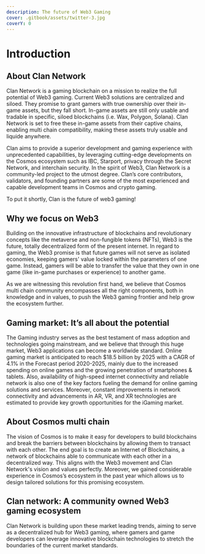 ```yaml
---
description: The future of Web3 Gaming
cover: .gitbook/assets/twitter-3.jpg
coverY: 0
---
```


# Introduction

## About Clan Network

Clan Network is a gaming blockchain on a mission to realize the full potential of Web3 gaming. Current Web3 solutions are centralized and siloed. They promise to grant gamers with true ownership over their in-game assets, but they fall short. In-game assets are still only usable and tradable in specific, siloed blockchains (i.e. Wax, Polygon, Solana). Clan Network is set to free these in-game assets from their captive chains, enabling multi chain compatibility, making these assets truly usable and liquide anywhere.

Clan aims to provide a superior development and gaming experience with unprecedented capabilities, by leveraging cutting-edge developments on the Cosmos ecosystem such as IBC, Starport, privacy through the Secret Network, and interchain security. In the spirit of Web3, Clan Network is a community-led project to the utmost degree. Clan’s core contributors, validators, and founding partners are some of the most experienced and capable development teams in Cosmos and crypto gaming.

To put it shortly, Clan is the future of web3 gaming!

## Why we focus on Web3

Building on the innovative infrastructure of blockchains and revolutionary concepts like the metaverse and non-fungible tokens (NFTs), Web3 is the future, totally decentralized form of the present internet. In regard to gaming, the Web3 promise is that future games will not serve as isolated economies, keeping gamers' value locked within the parameters of one game. Instead, gamers will be able to transfer the value that they own in one game (like in-game purchases or experience) to another game.&#x20;

As we are witnessing this revolution first hand, we believe that Cosmos multi chain community encompasses all the right components, both in knowledge and in values, to push the Web3 gaming frontier and help grow the ecosystem further.

## Gaming market: It’s all about the potential

The Gaming industry serves as the best testament of mass adoption and technologies going mainstream, and we believe that through this huge market, Web3 applications can become a worldwide standard. Online gaming market is anticipated to reach $18.5 billion by 2025 with a CAGR of 4.1% in the Forecast period 2020-2025, mainly due to the increased spending on online games and the growing penetration of smartphones & tablets. Also, availability of high-speed internet connectivity and reliable network is also one of the key factors fueling the demand for online gaming solutions and services. Moreover, constant improvements in network connectivity and advancements in AR, VR, and XR technologies are estimated to provide key growth opportunities for the iGaming market.

## About Cosmos multi chain

The vision of Cosmos is to make it easy for developers to build blockchains and break the barriers between blockchains by allowing them to transact with each other. The end goal is to create an Internet of Blockchains, a network of blockchains able to communicate with each other in a decentralized way. This aligns with the Web3 movement and Clan Network's vision and values perfectly. Moreover, we gained considerable experience in Cosmos’s ecosystem in the past year which allows us to design tailored solutions for this promising ecosystem.

## **Clan network: A community owned Web3 gaming ecosystem**

Clan Network is building upon these market leading trends, aiming to serve as a decentralized hub for Web3 gaming, where gamers and game developers can leverage innovative blockchain technologies to stretch the boundaries of the current market standards.
